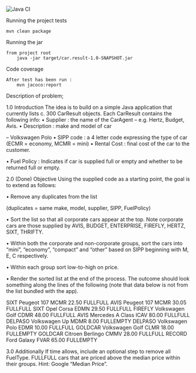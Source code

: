 
![Java CI](https://github.com/j4mt/carresult/workflows/Java%20CI/badge.svg?branch=master)

Running the project tests

    mvn clean package
        
Running the jar
    
    from project root
        java -jar target/car.result-1.0-SNAPSHOT.jar

Code coverage

    After test has been run : 
        mvn jacoco:report



Description of problem;

1.0 Introduction The idea is to build on a simple Java application that currently lists
 c. 300 CarResult objects. Each CarResult contains the following info: • Supplier : the 
 name of the CarAgent – e.g. Hertz, Budget, Avis. • Description : make and model of car 
 
 – Volkswagen Polo • SIPP code : a 4 letter code expressing the type of car 
 (ECMR = economy, MCMR = mini) • Rental Cost : final cost of the car to the customer. 
 
 • Fuel Policy : Indicates if car is supplied full or empty and whether to be returned full or empty.
  
2.0 (Done) Objective Using the supplied code as a starting point, the goal is to extend as follows: 

• Remove any duplicates from the list 

(duplicates = same make, model, supplier, SIPP, FuelPolicy)
 
 • Sort the list so that all corporate cars appear at the top. 
   Note corporate cars are those supplied by AVIS, BUDGET, ENTERPRISE, FIREFLY, HERTZ, SIXT, THRIFTY.
    
 • Within both the corporate and non-corporate groups, sort the cars into “mini”, “economy”, “compact” and “other” based on SIPP beginning with M, E, C respectively.
  
 • Within each group sort low-to-high on price. 
 
 • Render the sorted list at the end of the process.
   The outcome should look something along the lines of the following 
   (note that data below is not from the list bundled with the app). 
   
   SIXT Peugeot 107 MCMR 22.50 FULLFULL 
   AVIS Peugeot 107 MCMR 30.05 FULLFULL 
   SIXT Opel Corsa EDMN 29.50 FULLFULL 
   FIREFLY Volkswagen Golf CDMR 48.00 FULLFULL 
   AVIS Mercedes A Class ICAV 80.00 FULLFULL 
   DELPASO Volkswagen Up MDMR 8.00 FULLEMPTY 
   DELPASO Volkswagen Polo EDMR 10.00 FULLFULL 
   GOLDCAR Volkswagen Golf CLMR 18.00 FULLEMPTY 
   GOLDCAR Citroen Berlingo CMMV 28.00 FULLFULL 
   RECORD Ford Galaxy FVAR 65.00 FULLEMPTY 

3.0 Additionally If time allows, include an optional step to remove all FuelType.
    FULLFULL cars that are priced above the median price within their groups. Hint: Google “Median Price”. 
